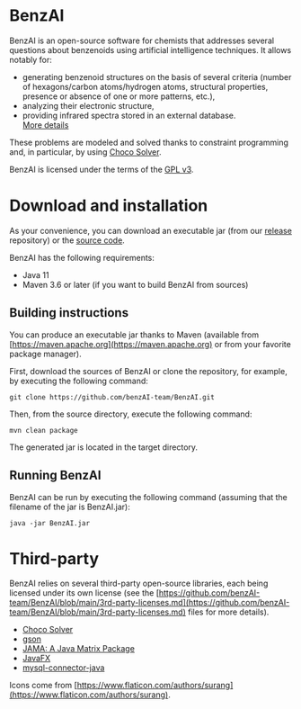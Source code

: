 # BenzAI

BenzAI is an open-source software for chemists that addresses several questions about benzenoids using artificial intelligence techniques.
It allows notably for:
* generating benzenoid structures on the basis of several criteria (number of hexagons/carbon atoms/hydrogen atoms, structural properties, presence or absence of one or more patterns, etc.),
* analyzing their electronic structure,
* providing infrared spectra stored in an external database.  
[More details](https://benzai-team.github.io/BenzAI/details)

These problems are modeled and solved thanks to constraint programming and, in particular, by using [Choco Solver](https://www.cosling.com/fr/choco-solver).

BenzAI is licensed under the terms of the [GPL v3](https://github.com/benzAI-team/BenzAI/blob/main/LICENSE).


# Download and installation

As your convenience, you can download an executable jar (from our [release](https://github.com/benzAI-team/BenzAI/releases) repository) or the [source code](https://github.com/benzAI-team/BenzAI).

BenzAI has the following requirements:
* Java 11
* Maven 3.6 or later (if you want to build BenzAI from sources)

## Building instructions
You can produce an executable jar thanks to Maven (available from [https://maven.apache.org](https://maven.apache.org) or from your favorite package manager). 

First, download the sources of BenzAI or clone the repository, for example, by executing the following command:  

    git clone https://github.com/benzAI-team/BenzAI.git
    
Then, from the source directory, execute the following command:  

    mvn clean package
    
The generated jar is located in the target directory.	

## Running BenzAI
BenzAI can be run by executing the following command (assuming that the filename of the jar is BenzAI.jar):  

    java -jar BenzAI.jar

# Third-party

BenzAI relies on several third-party open-source libraries, each being licensed under its own license (see the [https://github.com/benzAI-team/BenzAI/blob/main/3rd-party-licenses.md](https://github.com/benzAI-team/BenzAI/blob/main/3rd-party-licenses.md) files for more details).

* [Choco Solver](https://github.com/chocoteam/choco-solver)
* [gson](https://github.com/google/gson/)
* [JAMA: A Java Matrix Package](https://math.nist.gov/javanumerics/jama/)
* [JavaFX](https://openjfx.io/)
* [mysql-connector-java](https://github.com/mysql/mysql-connector-j)

Icons come from [https://www.flaticon.com/authors/surang](https://www.flaticon.com/authors/surang).
